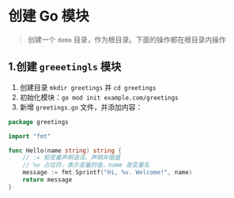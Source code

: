 # 创建 Go 模块
> 创建一个 `demo` 目录，作为根目录。下面的操作都在根目录内操作

## 1.创建 `greeetingls` 模块
1. 创建目录 `mkdir greetings` 并 `cd greetings`
2. 初始化模块：`go mod init example.com/greetings`
3. 新增 `greetings.go` 文件，并添加内容：
```go
package greetings

import "fmt"

func Hello(name string) string {
    // := 短变量声明语法，声明并赋值
	// %v 占位符，表示变量的值，name 是变量名
	message := fmt.Sprintf("Hi, %v. Welcome!", name)
	return message
}
```